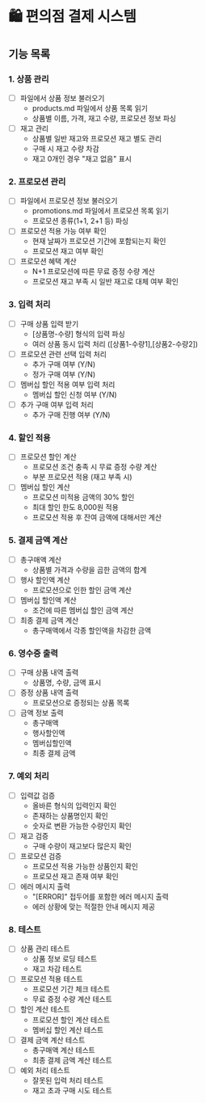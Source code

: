 # 🛍 편의점 결제 시스템

## 기능 목록
### 1. 상품 관리
- [ ] 파일에서 상품 정보 불러오기
    - products.md 파일에서 상품 목록 읽기
    - 상품별 이름, 가격, 재고 수량, 프로모션 정보 파싱
- [ ] 재고 관리
    - 상품별 일반 재고와 프로모션 재고 별도 관리
    - 구매 시 재고 수량 차감
    - 재고 0개인 경우 "재고 없음" 표시

### 2. 프로모션 관리
- [ ] 파일에서 프로모션 정보 불러오기
    - promotions.md 파일에서 프로모션 목록 읽기
    - 프로모션 종류(1+1, 2+1 등) 파싱
- [ ] 프로모션 적용 가능 여부 확인
    - 현재 날짜가 프로모션 기간에 포함되는지 확인
    - 프로모션 재고 여부 확인
- [ ] 프로모션 혜택 계산
    - N+1 프로모션에 따른 무료 증정 수량 계산
    - 프로모션 재고 부족 시 일반 재고로 대체 여부 확인

### 3. 입력 처리
- [ ] 구매 상품 입력 받기
    - [상품명-수량] 형식의 입력 파싱
    - 여러 상품 동시 입력 처리 ([상품1-수량1],[상품2-수량2])
- [ ] 프로모션 관련 선택 입력 처리
    - 추가 구매 여부 (Y/N)
    - 정가 구매 여부 (Y/N)
- [ ] 멤버십 할인 적용 여부 입력 처리
    - 멤버십 할인 신청 여부 (Y/N)
- [ ] 추가 구매 여부 입력 처리
    - 추가 구매 진행 여부 (Y/N)

### 4. 할인 적용
- [ ] 프로모션 할인 계산
    - 프로모션 조건 충족 시 무료 증정 수량 계산
    - 부분 프로모션 적용 (재고 부족 시)
- [ ] 멤버십 할인 계산
    - 프로모션 미적용 금액의 30% 할인
    - 최대 할인 한도 8,000원 적용
    - 프로모션 적용 후 잔여 금액에 대해서만 계산

### 5. 결제 금액 계산
- [ ] 총구매액 계산
    - 상품별 가격과 수량을 곱한 금액의 합계
- [ ] 행사 할인액 계산
    - 프로모션으로 인한 할인 금액 계산
- [ ] 멤버십 할인액 계산
    - 조건에 따른 멤버십 할인 금액 계산
- [ ] 최종 결제 금액 계산
    - 총구매액에서 각종 할인액을 차감한 금액

### 6. 영수증 출력
- [ ] 구매 상품 내역 출력
    - 상품명, 수량, 금액 표시
- [ ] 증정 상품 내역 출력
    - 프로모션으로 증정되는 상품 목록
- [ ] 금액 정보 출력
    - 총구매액
    - 행사할인액
    - 멤버십할인액
    - 최종 결제 금액

### 7. 예외 처리
- [ ] 입력값 검증
    - 올바른 형식의 입력인지 확인
    - 존재하는 상품명인지 확인
    - 숫자로 변환 가능한 수량인지 확인
- [ ] 재고 검증
    - 구매 수량이 재고보다 많은지 확인
- [ ] 프로모션 검증
    - 프로모션 적용 가능한 상품인지 확인
    - 프로모션 재고 존재 여부 확인
- [ ] 에러 메시지 출력
    - "[ERROR]" 접두어를 포함한 에러 메시지 출력
    - 에러 상황에 맞는 적절한 안내 메시지 제공

### 8. 테스트
- [ ] 상품 관리 테스트
    - 상품 정보 로딩 테스트
    - 재고 차감 테스트
- [ ] 프로모션 적용 테스트
    - 프로모션 기간 체크 테스트
    - 무료 증정 수량 계산 테스트
- [ ] 할인 계산 테스트
    - 프로모션 할인 계산 테스트
    - 멤버십 할인 계산 테스트
- [ ] 결제 금액 계산 테스트
    - 총구매액 계산 테스트
    - 최종 결제 금액 계산 테스트
- [ ] 예외 처리 테스트
    - 잘못된 입력 처리 테스트
    - 재고 초과 구매 시도 테스트